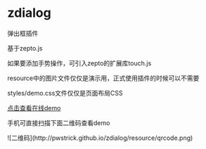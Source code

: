 # zdialog
弹出框插件

<p>基于zepto.js</p>
<p>如果要添加手势操作，可引入zepto的扩展库touch.js</p>
<p>resource中的图片文件仅仅是演示用，正式使用插件的时候可以不需要</p>
<p>styles/demo.css文件仅仅是页面布局CSS</p>
<a href="http://pwstrick.github.io/zdialog/" target="_blank">点击查看在线demo</a>
<p>手机可直接扫描下面二维码查看demo</p>
![二维码](http://pwstrick.github.io/zdialog/resource/qrcode.png) 
